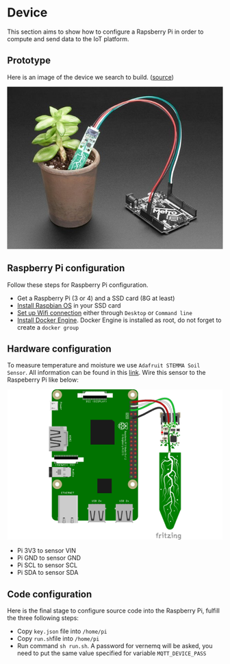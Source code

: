 # Device

This section aims to show how to configure a Rapsberry Pi in order to compute and send data to the IoT platform.

## Prototype

Here is an image of the device we search to build. ([source](https://learn.adafruit.com/adafruit-stemma-soil-sensor-i2c-capacitive-moisture-sensor/python-circuitpython-test))

![Device](../documents/device.png)

## Raspberry Pi configuration

Follow these steps for Raspberry Pi configuration.

- Get a Raspberry Pi (3 or 4) and a SSD card (8G at least)
- [Install Raspbian OS](https://www.raspberrypi.org/documentation/installation/installing-images/) in your SSD card
- [Set up Wifi connection](https://www.raspberrypi.org/documentation/configuration/wireless/) either through `Desktop` or `Command line`
- [Install Docker Engine](https://docs.docker.com/engine/install/debian/). Docker Engine is installed as root, do not forget to create a `docker group`

## Hardware configuration

To measure temperature and moisture we use `Adafruit STEMMA Soil Sensor`. All information can be found in this [link](https://learn.adafruit.com/adafruit-stemma-soil-sensor-i2c-capacitive-moisture-sensor/overview).
Wire this sensor to the Raspeberry Pi like below:

![Wiring](../documents/hardware-configuration.png)


- Pi 3V3 to sensor VIN
- Pi GND to sensor GND
- Pi SCL to sensor SCL
- Pi SDA to sensor SDA

## Code configuration

Here is the final stage to configure source code into the Raspberry Pi, fulfill the three following steps:

- Copy `key.json` file into `/home/pi`
- Copy `run.sh`file into `/home/pi`
- Run command `sh run.sh`. A password for vernemq will be asked, you need to put the same value specified for variable `MQTT_DEVICE_PASS`
